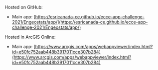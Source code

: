 Hosted on GitHub:

- Main app: [https://esricanada-ce.github.io/ecce-app-challenge-2021/Engeostats/app/](https://esricanada-ce.github.io/ecce-app-challenge-2021/Engeostats/app/)

Hosted in ArcGIS Online:

- Main app: [https://www.arcgis.com/apps/webappviewer/index.html?id=e50fc752aab448b3917011cce307b284](https://www.arcgis.com/apps/webappviewer/index.html?id=e50fc752aab448b3917011cce307b284)
